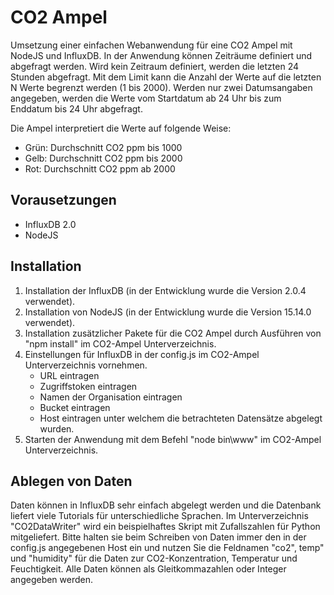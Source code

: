 # CO2 Ampel

Umsetzung einer einfachen Webanwendung für eine CO2 Ampel mit NodeJS und InfluxDB. In der Anwendung können Zeiträume definiert und abgefragt werden. Wird kein Zeitraum definiert, werden die letzten 24 Stunden abgefragt. Mit dem Limit kann die Anzahl der Werte auf die letzten N Werte begrenzt werden (1 bis 2000). Werden nur zwei Datumsangaben angegeben, werden die Werte vom Startdatum ab 24 Uhr bis zum Enddatum bis 24 Uhr abgefragt. 

Die Ampel interpretiert die Werte auf folgende Weise:

- Grün: Durchschnitt CO2 ppm bis 1000
- Gelb: Durchschnitt CO2 ppm bis 2000
- Rot: Durchschnitt CO2 ppm ab 2000

## Vorausetzungen

- InfluxDB 2.0
- NodeJS

## Installation

1. Installation der InfluxDB (in der Entwicklung wurde die Version 2.0.4 verwendet).
2. Installation von NodeJS (in der Entwicklung wurde die Version 15.14.0 verwendet).
3. Installation zusätzlicher Pakete für die CO2 Ampel durch Ausführen von "npm install" im CO2-Ampel Unterverzeichnis.
4. Einstellungen für InfluxDB in der config.js im CO2-Ampel Unterverzeichnis vornehmen.
    - URL eintragen
    - Zugriffstoken eintragen
    - Namen der Organisation eintragen
    - Bucket eintragen
    - Host eintragen unter welchem die betrachteten Datensätze abgelegt wurden.
5. Starten der Anwendung mit dem Befehl "node bin\www" im CO2-Ampel Unterverzeichnis.

## Ablegen von Daten

Daten können in InfluxDB sehr einfach abgelegt werden und die Datenbank liefert viele Tutorials für unterschiedliche Sprachen. Im Unterverzeichnis "CO2DataWriter" wird ein beispielhaftes Skript mit Zufallszahlen für Python mitgeliefert. Bitte halten sie beim Schreiben von Daten immer den in der config.js angegebenen Host ein und nutzen Sie die Feldnamen "co2", temp" und "humidity" für die Daten zur CO2-Konzentration, Temperatur und Feuchtigkeit. Alle Daten können als Gleitkommazahlen oder Integer angegeben werden.
